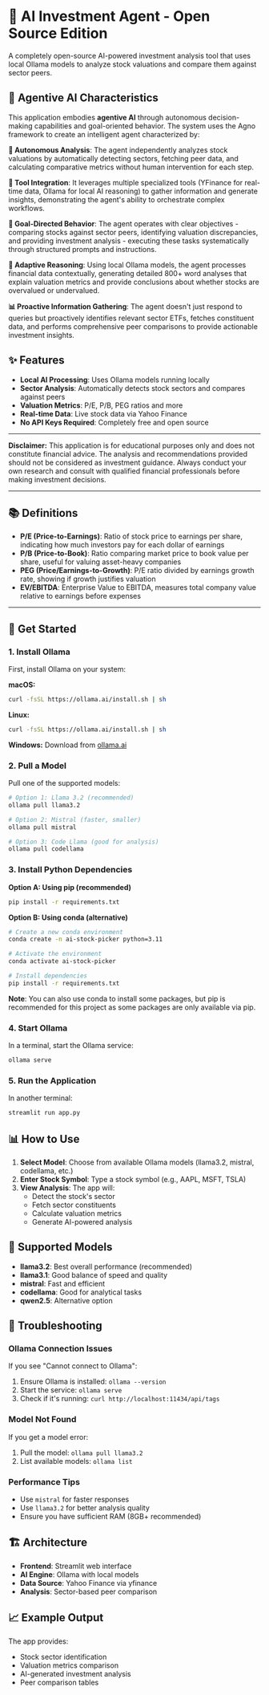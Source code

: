 # 🤖 AI Investment Agent - Open Source Edition

A completely open-source AI-powered investment analysis tool that uses local Ollama models to analyze stock valuations and compare them against sector peers.

## 🧠 Agentive AI Characteristics

This application embodies **agentive AI** through autonomous decision-making capabilities and goal-oriented behavior. The system uses the Agno framework to create an intelligent agent characterized by:

**🤖 Autonomous Analysis**: The agent independently analyzes stock valuations by automatically detecting sectors, fetching peer data, and calculating comparative metrics without human intervention for each step.

**🔧 Tool Integration**: It leverages multiple specialized tools (YFinance for real-time data, Ollama for local AI reasoning) to gather information and generate insights, demonstrating the agent's ability to orchestrate complex workflows.

**🎯 Goal-Directed Behavior**: The agent operates with clear objectives - comparing stocks against sector peers, identifying valuation discrepancies, and providing investment analysis - executing these tasks systematically through structured prompts and instructions.

**🧮 Adaptive Reasoning**: Using local Ollama models, the agent processes financial data contextually, generating detailed 800+ word analyses that explain valuation metrics and provide conclusions about whether stocks are overvalued or undervalued.

**📊 Proactive Information Gathering**: The agent doesn't just respond to queries but proactively identifies relevant sector ETFs, fetches constituent data, and performs comprehensive peer comparisons to provide actionable investment insights.

## ✨ Features

- **Local AI Processing**: Uses Ollama models running locally
- **Sector Analysis**: Automatically detects stock sectors and compares against peers
- **Valuation Metrics**: P/E, P/B, PEG ratios and more
- **Real-time Data**: Live stock data via Yahoo Finance
- **No API Keys Required**: Completely free and open source

---

<p><strong>Disclaimer:</strong> This application is for educational purposes only and does not constitute financial advice. The analysis and recommendations provided should not be considered as investment guidance. Always conduct your own research and consult with qualified financial professionals before making investment decisions.</p>

---

## 📚 Definitions

- **P/E (Price-to-Earnings)**: Ratio of stock price to earnings per share, indicating how much investors pay for each dollar of earnings
- **P/B (Price-to-Book)**: Ratio comparing market price to book value per share, useful for valuing asset-heavy companies
- **PEG (Price/Earnings-to-Growth)**: P/E ratio divided by earnings growth rate, showing if growth justifies valuation
- **EV/EBITDA**: Enterprise Value to EBITDA, measures total company value relative to earnings before expenses


---

## 🚀 Get Started

### 1. Install Ollama

First, install Ollama on your system:

**macOS:**
```bash
curl -fsSL https://ollama.ai/install.sh | sh
```

**Linux:**
```bash
curl -fsSL https://ollama.ai/install.sh | sh
```

**Windows:**
Download from [ollama.ai](https://ollama.ai/download)

### 2. Pull a Model

Pull one of the supported models:

```bash
# Option 1: Llama 3.2 (recommended)
ollama pull llama3.2

# Option 2: Mistral (faster, smaller)
ollama pull mistral

# Option 3: Code Llama (good for analysis)
ollama pull codellama
```

### 3. Install Python Dependencies

**Option A: Using pip (recommended)**
```bash
pip install -r requirements.txt
```

**Option B: Using conda (alternative)**
```bash
# Create a new conda environment
conda create -n ai-stock-picker python=3.11

# Activate the environment
conda activate ai-stock-picker

# Install dependencies
pip install -r requirements.txt
```

**Note**: You can also use conda to install some packages, but pip is recommended for this project as some packages are only available via pip.

### 4. Start Ollama

In a terminal, start the Ollama service:

```bash
ollama serve
```

### 5. Run the Application

In another terminal:

```bash
streamlit run app.py
```

## 📊 How to Use

1. **Select Model**: Choose from available Ollama models (llama3.2, mistral, codellama, etc.)
2. **Enter Stock Symbol**: Type a stock symbol (e.g., AAPL, MSFT, TSLA)
3. **View Analysis**: The app will:
   - Detect the stock's sector
   - Fetch sector constituents
   - Calculate valuation metrics
   - Generate AI-powered analysis

## 🧠 Supported Models

- **llama3.2**: Best overall performance (recommended)
- **llama3.1**: Good balance of speed and quality
- **mistral**: Fast and efficient
- **codellama**: Good for analytical tasks
- **qwen2.5**: Alternative option

## 🔧 Troubleshooting

### Ollama Connection Issues

If you see "Cannot connect to Ollama":
1. Ensure Ollama is installed: `ollama --version`
2. Start the service: `ollama serve`
3. Check if it's running: `curl http://localhost:11434/api/tags`

### Model Not Found

If you get a model error:
1. Pull the model: `ollama pull llama3.2`
2. List available models: `ollama list`

### Performance Tips

- Use `mistral` for faster responses
- Use `llama3.2` for better analysis quality
- Ensure you have sufficient RAM (8GB+ recommended)

## 🏗️ Architecture

- **Frontend**: Streamlit web interface
- **AI Engine**: Ollama with local models
- **Data Source**: Yahoo Finance via yfinance
- **Analysis**: Sector-based peer comparison

## 📈 Example Output

The app provides:
- Stock sector identification
- Valuation metrics comparison
- AI-generated investment analysis
- Peer comparison tables



